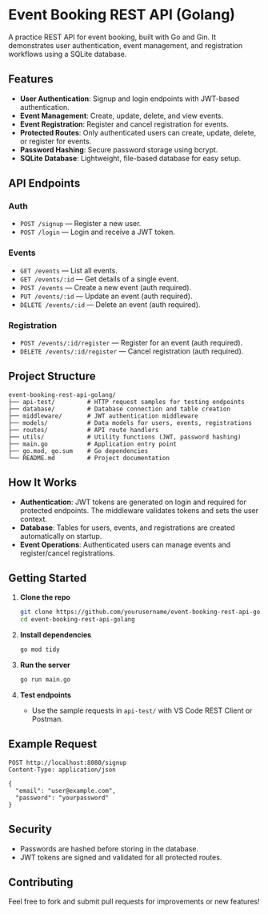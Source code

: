 # Event Booking REST API (Golang)

A practice REST API for event booking, built with Go and Gin. It demonstrates user authentication, event management, and registration workflows using a SQLite database.

## Features

- **User Authentication**: Signup and login endpoints with JWT-based authentication.
- **Event Management**: Create, update, delete, and view events.
- **Event Registration**: Register and cancel registration for events.
- **Protected Routes**: Only authenticated users can create, update, delete, or register for events.
- **Password Hashing**: Secure password storage using bcrypt.
- **SQLite Database**: Lightweight, file-based database for easy setup.

## API Endpoints

### Auth

- `POST /signup` — Register a new user.
- `POST /login` — Login and receive a JWT token.

### Events

- `GET /events` — List all events.
- `GET /events/:id` — Get details of a single event.
- `POST /events` — Create a new event (auth required).
- `PUT /events/:id` — Update an event (auth required).
- `DELETE /events/:id` — Delete an event (auth required).

### Registration

- `POST /events/:id/register` — Register for an event (auth required).
- `DELETE /events/:id/register` — Cancel registration (auth required).

## Project Structure

```
event-booking-rest-api-golang/
├── api-test/         # HTTP request samples for testing endpoints
├── database/         # Database connection and table creation
├── middleware/       # JWT authentication middleware
├── models/           # Data models for users, events, registrations
├── routes/           # API route handlers
├── utils/            # Utility functions (JWT, password hashing)
├── main.go           # Application entry point
├── go.mod, go.sum    # Go dependencies
└── README.md         # Project documentation
```

## How It Works

- **Authentication**: JWT tokens are generated on login and required for protected endpoints. The middleware validates tokens and sets the user context.
- **Database**: Tables for users, events, and registrations are created automatically on startup.
- **Event Operations**: Authenticated users can manage events and register/cancel registrations.

## Getting Started

1. **Clone the repo**

   ```sh
   git clone https://github.com/yourusername/event-booking-rest-api-golang.git
   cd event-booking-rest-api-golang
   ```

2. **Install dependencies**

   ```sh
   go mod tidy
   ```

3. **Run the server**

   ```sh
   go run main.go
   ```

4. **Test endpoints**
   - Use the sample requests in `api-test/` with VS Code REST Client or Postman.

## Example Request

```http
POST http://localhost:8080/signup
Content-Type: application/json

{
  "email": "user@example.com",
  "password": "yourpassword"
}
```

## Security

- Passwords are hashed before storing in the database.
- JWT tokens are signed and validated for all protected routes.

## Contributing

Feel free to fork and submit pull requests for improvements or new features!

